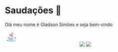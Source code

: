
# Saudações 👋
Olá meu nome é Gladson Simões e seja bem-vindo 

<img align="center" alt="JAVA" height="31" width="40" src="https://github.com/devicons/devicon/blob/master/icons/java/java-original.svg">
<div align="center">


<img height="150em" src="https://github-readme-stats.vercel.app/api?username=gladsonsimoes&show_icons=true&theme=dark&include_all_commits=true&count_private=true"/>
 <img height="140em" src="https://github-readme-stats.vercel.app/api/top-langs/?username=gladsonsimoes&layout=compact&langs_count=7&theme=dark"/> 
 


<!--
**gladsonsimoes/gladsonsimoes** is a ✨ _special_ ✨ repository because its `README.md` (this file) appears on your GitHub profile.

Here are some ideas to get you started:

- 🔭 I’m currently working on ...
- 🌱 I’m currently learning ...
- 👯 I’m looking to collaborate on ...
- 🤔 I’m looking for help with ...
- 💬 Ask me about ...
- 📫 How to reach me: ...
- 😄 Pronouns: ...
- ⚡ Fun fact: ...
-->
